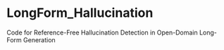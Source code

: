 # LongForm_Hallucination
Code for Reference-Free Hallucination Detection in Open-Domain Long-Form Generation
